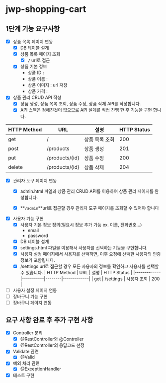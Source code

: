 # jwp-shopping-cart

## 1단계 기능 요구사항

- [x]  상품 목록 페이지 연동
    - [x] DB 테이블 설계
    - [x]  상품 목록 페이지 조회
        - [x]  **`/`** url로 접근
    - [x]  상품 기본 정보
        - 상품 ID :
        - 상품 이름 :
        - 상품 이미지 : url 저장
        - 상품 가격 :
- [x]  상품 관리 CRUD API 작성
    - [x]  상품 생성, 상품 목록 조회, 상품 수정, 상품 삭제 API를 작성합니다.
    - [x]  API 스펙은 정해진것이 없으므로 API 설계를 직접 진행 한 후 기능을 구현 합니다.

| HTTP Method | URL            | 설명       | HTTP Status |
|-------------|----------------|----------|-------------|
| get         | /              | 상품 목록 조회 | 200         |
| post        | /products      | 상품 생성    | 201         |
| put         | /products/{id} | 상품 수정    | 200         |
| delete      | /products/{id} | 상품 삭제    | 204         |

- [x]  관리자 도구 페이지 연동
    - [x]  admin.html 파일과 상품 관리 CRUD API를 이용하여 상품 관리 페이지를 완성합니다.
    - [x]  **`/admin`**url로 접근할 경우 관리자 도구 페이지를 조회할 수 있어야 합니다


- [x] 사용자 기능 구현
    - [x] 사용자 기본 정보 정의(필요시 정보 추가 가능 ex. 이름, 전화번호...)
        - email
        - password
    - [x] DB 테이블 설계
    - [x] settings.html 파일을 이용해서 사용자를 선택하는 기능을 구현합니다.
    - [x] 사용자 설정 페이지에서 사용자를 선택하면, 이후 요청에 선택한 사용자의 인증 정보가 포함됩니다.
    - [x] /settings url로 접근할 경우 모든 사용자의 정보를 확인하고 사용자를 선택할 수 있습니다.
| HTTP Method | URL       | 설명     | HTTP Status |
|-------------|-----------|--------|-------------|
| get         | /settings | 사용자 조회 | 200         |
- [ ] 사용자 설정 페이지 연동
- [ ] 장바구니 기능 구현
- [ ] 장바구니 페이지 연동

## 요구 사항 완료 후 추가 구현 사항

- [x]  Controller 분리
    - [x]  @RestController와 @Controller
    - [x]  @RestController의 응답코드 선정

- [x]  Validate 관련
    - [x]  @Valid

- [x]  예외 처리 관련
    - [x]  @ExceptionHandler

- [x]  테스트 구현
